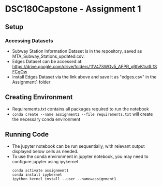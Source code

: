 # DSC180Capstone - Assignment 1

## Setup
### Accessing Datasets
- Subway Station Information Dataset is in the repository, saved as MTA_Subway_Stations_updated.csv.   
- Edges Dataset can be accessed at: https://drive.google.com/drive/folders/1fV47SWGv5_AFPR_gRfvK1ra1LfSFCgOw
- Install Edges Dataset via the link above and save it as "edges.csv" in the Assignment1 folder
## Creating Environment  
- Requirements.txt contains all packages required to run the notebook
- `conda create --name assignment1 --file requirements.txt` will create the necessary conda environment
## Running Code  
- The jupyter notebook can be run sequentially, with relevant output displayed below cells as needed.
- To use the conda environment in jupyter notebook, you may need to configure jupyter using ipykernel
  ```
  conda activate assignment1
  conda install ipykernel
  ipython kernel install --user --name=assignment1
  ```
